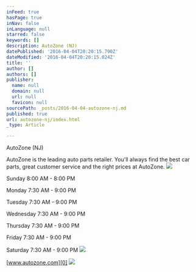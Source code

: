 ```yaml
---
inFeed: true
hasPage: true
inNav: false
inLanguage: null
starred: false
keywords: []
description: AutoZone (NJ)
datePublished: '2016-04-04T20:20:15.790Z'
dateModified: '2016-04-04T20:20:15.024Z'
title: ''
author: []
authors: []
publisher:
  name: null
  domain: null
  url: null
  favicon: null
sourcePath: _posts/2016-04-04-autozone-nj.md
published: true
url: autozone-nj/index.html
_type: Article

---
```

AutoZone (NJ)

AutoZone is the leading auto parts retailer. You'll always find the best car parts, great customer service and the right prices at AutoZone.
![](https://the-grid-user-content.s3-us-west-2.amazonaws.com/4006cd86-8822-4ed1-b95f-e2e5b5db8e85.jpg)

Sunday 8:00 AM - 8:00 PM 

Monday 7:30 AM - 9:00 PM 

Tuesday 7:30 AM - 9:00 PM 

Wednesday 7:30 AM - 9:00 PM 

Thursday 7:30 AM - 9:00 PM 

Friday 7:30 AM - 9:00 PM 

Saturday 7:30 AM - 9:00 PM
![](https://the-grid-user-content.s3-us-west-2.amazonaws.com/cf56e523-ee74-4d02-a404-7341f5e46368.jpg)

[www.autozone.com][0]
![](https://the-grid-user-content.s3-us-west-2.amazonaws.com/c6d68aea-7539-4d74-aae3-d530fee1c263.jpg)

[0]: http://www.autozone.com/